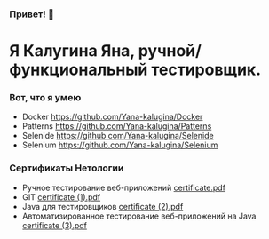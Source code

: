 ### Привет! 👋

# Я Калугина Яна, ручной/функциональный тестировщик.

### Вот, что я умею
* Docker https://github.com/Yana-kalugina/Docker
* Patterns https://github.com/Yana-kalugina/Patterns
* Selenide https://github.com/Yana-kalugina/Selenide
* Selenium https://github.com/Yana-kalugina/Selenium

### Сертификаты Нетологии
* Ручное тестирование веб-приложений [certificate.pdf](https://github.com/Yana-kalugina/Yana-kalugina/files/9900884/certificate.pdf)
* GIT [certificate (1).pdf](https://github.com/Yana-kalugina/Yana-kalugina/files/9900890/certificate.1.pdf)
* Java для тестировщиков [certificate (2).pdf](https://github.com/Yana-kalugina/Yana-kalugina/files/9900906/certificate.2.pdf)
* Автоматизированное тестирование веб-приложений на Java [certificate (3).pdf](https://github.com/Yana-kalugina/Yana-kalugina/files/9900921/certificate.3.pdf)

<!--
**Yana-kalugina/Yana-kalugina** is a ✨ _special_ ✨ repository because its `README.md` (this file) appears on your GitHub profile.
